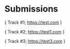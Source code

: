 # Submissions

{
Track #1;
https://test.com
}

{
Track #2;
https://test1.com
}

{
Track #3;
https://test3.com
}

